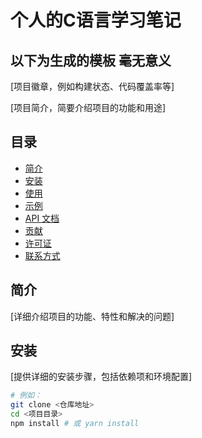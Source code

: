 # 个人的C语言学习笔记
以下为生成的模板 毫无意义
---
[项目徽章，例如构建状态、代码覆盖率等]

[项目简介，简要介绍项目的功能和用途]

## 目录

- [简介](#简介)
- [安装](#安装)
- [使用](#使用)
- [示例](#示例)
- [API 文档](#api-文档)
- [贡献](#贡献)
- [许可证](#许可证)
- [联系方式](#联系方式)

## 简介

[详细介绍项目的功能、特性和解决的问题]

## 安装

[提供详细的安装步骤，包括依赖项和环境配置]

```bash
# 例如：
git clone <仓库地址>
cd <项目目录>
npm install # 或 yarn install
